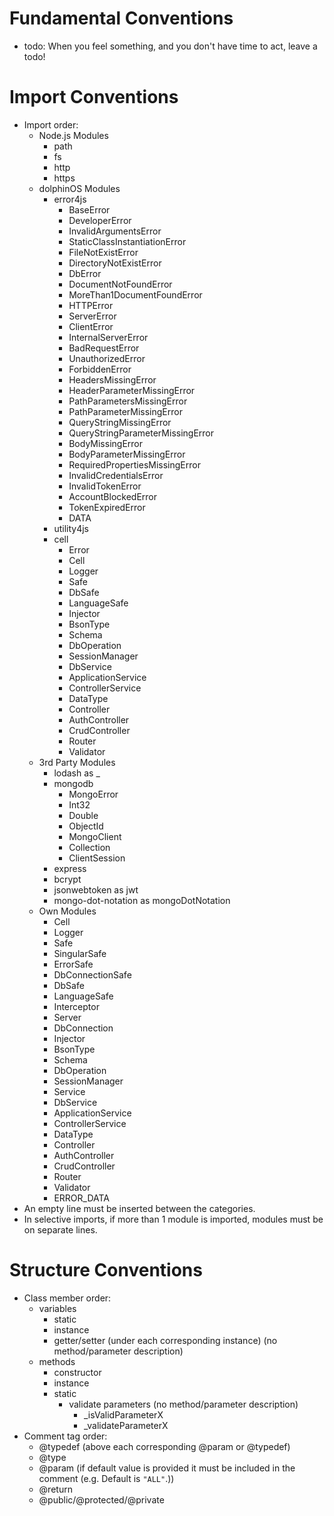 # Fundamental Conventions

- todo: When you feel something, and you don't have time to act, leave a todo!

# Import Conventions

- Import order:
    - Node.js Modules
        - path
        - fs
        - http
        - https
    - dolphinOS Modules
        - error4js
            - BaseError
            - DeveloperError
            - InvalidArgumentsError
            - StaticClassInstantiationError
            - FileNotExistError
            - DirectoryNotExistError
            - DbError
            - DocumentNotFoundError
            - MoreThan1DocumentFoundError
            - HTTPError
            - ServerError
            - ClientError
            - InternalServerError
            - BadRequestError
            - UnauthorizedError
            - ForbiddenError
            - HeadersMissingError
            - HeaderParameterMissingError
            - PathParametersMissingError
            - PathParameterMissingError
            - QueryStringMissingError
            - QueryStringParameterMissingError
            - BodyMissingError
            - BodyParameterMissingError
            - RequiredPropertiesMissingError
            - InvalidCredentialsError
            - InvalidTokenError
            - AccountBlockedError
            - TokenExpiredError
            - DATA
        - utility4js
        - cell
            - Error
            - Cell
            - Logger
            - Safe
            - DbSafe
            - LanguageSafe
            - Injector
            - BsonType
            - Schema
            - DbOperation
            - SessionManager
            - DbService
            - ApplicationService
            - ControllerService
            - DataType
            - Controller
            - AuthController
            - CrudController
            - Router
            - Validator
    - 3rd Party Modules
        - lodash as _
        - mongodb
            - MongoError
            - Int32
            - Double
            - ObjectId
            - MongoClient
            - Collection
            - ClientSession
        - express
        - bcrypt
        - jsonwebtoken as jwt
        - mongo-dot-notation as mongoDotNotation
    - Own Modules
        - Cell
        - Logger
        - Safe
        - SingularSafe
        - ErrorSafe
        - DbConnectionSafe
        - DbSafe
        - LanguageSafe
        - Interceptor
        - Server
        - DbConnection
        - Injector
        - BsonType
        - Schema
        - DbOperation
        - SessionManager
        - Service
        - DbService
        - ApplicationService
        - ControllerService
        - DataType
        - Controller
        - AuthController
        - CrudController
        - Router
        - Validator
        - ERROR_DATA
- An empty line must be inserted between the categories.
- In selective imports, if more than 1 module is imported, modules must be on separate lines.

# Structure Conventions

- Class member order:
    - variables
        - static
        - instance
        - getter/setter (under each corresponding instance) (no method/parameter description)
    - methods
        - constructor
        - instance
        - static
            - validate parameters (no method/parameter description)
                - _isValidParameterX
                - _validateParameterX
- Comment tag order:
    - @typedef (above each corresponding @param or @typedef)
    - @type
    - @param (if default value is provided it must be included in the comment (e.g. Default is `"ALL"`.))
    - @return
    - @public/@protected/@private

